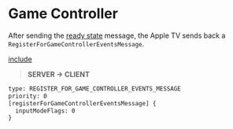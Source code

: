 # Game Controller

After sending the [ready state](Ready.md) message, the Apple TV sends back a `RegisterForGameControllerEventsMessage`.

[include](../protobuf/RegisterForGameControllerEventsMessage.proto)

> **SERVER -> CLIENT**
```txt
type: REGISTER_FOR_GAME_CONTROLLER_EVENTS_MESSAGE
priority: 0
[registerForGameControllerEventsMessage] {
  inputModeFlags: 0
}
```
